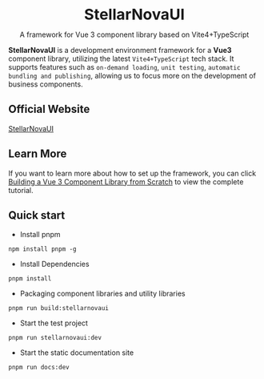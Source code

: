 <br />
<br />
<div style="text-align:center">
<b style="font-size:30px">StellarNovaUI</b>
<p>A framework for Vue 3 component library based on Vite4+TypeScript</p>
</div>

**StellarNovaUI** is a development environment framework for a **Vue3** component library, utilizing the latest `Vite4+TypeScript` tech stack. It supports features such as `on-demand loading`, `unit testing`, `automatic bundling and publishing`, allowing us to focus more on the development of business components.

## Official Website

[StellarNovaUI](https://stellarnovaui.github.io/stellarnovaui/)

## Learn More

If you want to learn more about how to set up the framework, you can click [Building a Vue 3 Component Library from Scratch](https://dev.to/markliu2013/series/27509) to view the complete tutorial.

## Quick start

- Install pnpm

```
npm install pnpm -g
```

- Install Dependencies

```
pnpm install
```

- Packaging component libraries and utility libraries

```
pnpm run build:stellarnovaui
```

- Start the test project

```
pnpm run stellarnovaui:dev
```

- Start the static documentation site

```
pnpm run docs:dev
```